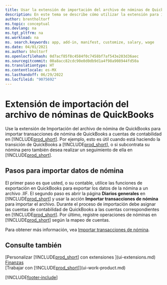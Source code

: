 ```yaml
---
title: Usar la extensión de importación del archivo de nóminas de QuickBooks | Documentos de Microsoft
description: En este tema se describe cómo utilizar la extensión para importar transacciones de salario y nóminas desde QuickBooks.
author: brentholtorf
ms.topic: conceptual
ms.devlang: na
ms.tgt_pltfrm: na
ms.workload: na
ms. search.keywords: app, add-in, manifest, customize, salary, wage
ms.date: 04/01/2021
ms.author: bholtorf
ms.openlocfilehash: 0d7acf85f8c4584f0c7458bf7af543e203d36aec
ms.sourcegitcommit: 00a8acc82cdc90e0d0db9d1a4f98a908944fd50a
ms.translationtype: HT
ms.contentlocale: es-MX
ms.lasthandoff: 06/29/2022
ms.locfileid: "9075692"
---
```

# <a name="the-quickbooks-payroll-file-import-extension"></a>Extensión de importación del archivo de nóminas de QuickBooks
Use la extensión de Importación del archivo de nómina de QuickBooks para importar transacciones de nómina de QuickBooks a cuentas de contabilidad en [!INCLUDE[prod_short](includes/prod_short.md)]. Por ejemplo, esto es útil cuando está haciendo la transición de QuickBooks a [!INCLUDE[prod_short](includes/prod_short.md)], o si subcontrata su nómina pero también desea realizar un seguimiento de ella en [!INCLUDE[prod_short](includes/prod_short.md)].

## <a name="steps-to-import-payroll-data"></a>Pasos para importar datos de nómina
El primer paso es que usted, o su contable, utilice las funciones de exportación en QuickBooks para exportar los datos de la nómina a un archivo .IIF. El segundo paso es abrir la página **Diarios generales** en [!INCLUDE[prod_short](includes/prod_short.md)] y usar la acción **Importar transacciones de nómina** para importar el archivo. Durante el proceso de importación debe asignar las cuentas de contabilidad de QuickBooks a las cuentas correspondientes en [!INCLUDE[prod_short](includes/prod_short.md)]. Por último, registre operaciones de nóminas en [!INCLUDE[prod_short](includes/prod_short.md)] según la mapeo de cuentas. 

Para obtener más información, vea [Importar transacciones de nómina](finance-how-import-payroll-transactions.md).

## <a name="see-also"></a>Consulte también
[Personalizar [!INCLUDE[prod_short](includes/prod_short.md)] con extensiones ](ui-extensions.md)    
[Finanzas](finance.md)    
[Trabajar con [!INCLUDE[prod_short](includes/prod_short.md)]](ui-work-product.md)


[!INCLUDE[footer-include](includes/footer-banner.md)]